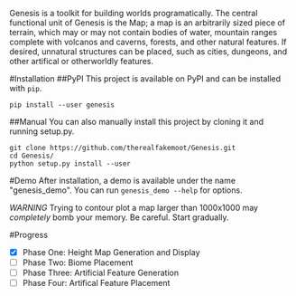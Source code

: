 Genesis is a toolkit for building worlds programatically. The central functional unit of Genesis is the Map; a map is an arbitrarily sized piece of terrain, which may or may not contain bodies of water, mountain ranges complete with volcanos and caverns, forests, and other natural features. If desired, unnatural structures can be placed, such as cities, dungeons, and other artifical or otherworldly features.

#Installation
##PyPI
This project is available on PyPI and can be installed with `pip`.
````
pip install --user genesis
````
##Manual
You can also manually install this project by cloning it and running setup.py.
````
git clone https://github.com/therealfakemoot/Genesis.git
cd Genesis/
python setup.py install --user
````

#Demo
After installation, a demo is available under the name "genesis_demo". You can run ````genesis_demo --help```` for options.


*_WARNING_*
Trying to contour plot a map larger than 1000x1000 may *completely* bomb your memory. Be careful. Start gradually.


#Progress
- [x] Phase One: Height Map Generation and Display
- [ ] Phase Two: Biome Placement
- [ ] Phase Three: Artificial Feature Generation
- [ ] Phase Four: Artifical Feature Placement
